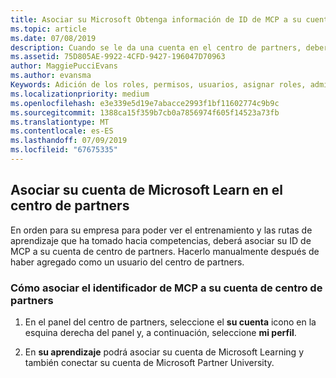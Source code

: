 ```yaml
---
title: Asociar su Microsoft Obtenga información de ID de MCP a su cuenta de centro de partners | Centro de partners
ms.topic: article
ms.date: 07/08/2019
description: Cuando se le da una cuenta en el centro de partners, deberá actualizar su perfil asociando su ID. MCP
ms.assetid: 75D805AE-9922-4CFD-9427-196047D70963
author: MaggiePucciEvans
ms.author: evansma
Keywords: Adición de los roles, permisos, usuarios, asignar roles, administración, agente, Id. de MCP, Microsoft Learn
ms.localizationpriority: medium
ms.openlocfilehash: e3e339e5d19e7abacce2993f1bf11602774c9b9c
ms.sourcegitcommit: 1388ca15f359b7cb0a7856974f605f14523a73fb
ms.translationtype: MT
ms.contentlocale: es-ES
ms.lasthandoff: 07/09/2019
ms.locfileid: "67675335"
---
```

## <a name="associate-your-microsoft-learn-account-in-partner-center"></a>Asociar su cuenta de Microsoft Learn en el centro de partners

En orden para su empresa para poder ver el entrenamiento y las rutas de aprendizaje que ha tomado hacia competencias, deberá asociar su ID de MCP a su cuenta de centro de partners. Hacerlo manualmente después de haber agregado como un usuario del centro de partners.

### <a name="how-to-associate-your-mcp-id-to-your-partner-center-account"></a>Cómo asociar el identificador de MCP a su cuenta de centro de partners

1. En el panel del centro de partners, seleccione el **su cuenta** icono en la esquina derecha del panel y, a continuación, seleccione **mi perfil**.

2. En **su aprendizaje** podrá asociar su cuenta de Microsoft Learning y también conectar su cuenta de Microsoft Partner University.